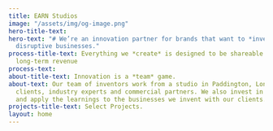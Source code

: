 ```yaml
---
title: EARN Studios
image: "/assets/img/og-image.png"
hero-title-text: 
hero-text: "# We’re an innovation partner for brands that want to *invent* or grow
  disruptive businesses."
process-title-text: Everything we *create* is designed to be shareable and deliver
  long-term revenue
process-text: 
about-title-text: Innovation is a *team* game.
about-text: Our team of inventors work from a studio in Paddington, London, alongside
  clients, industry experts and commercial partners. We also invest in our own ideas
  and apply the learnings to the businesses we invent with our clients.
projects-title-text: Select Projects.
layout: home
---
```


